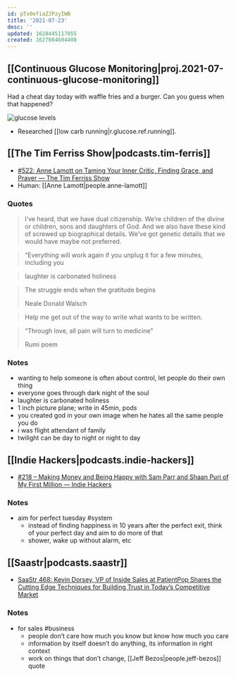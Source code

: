 ```yaml
---
id: pTx0ofiaZJPzyIWB
title: '2021-07-23'
desc: ''
updated: 1628445117055
created: 1627084604408
---
```



## [[Continuous Glucose Monitoring|proj.2021-07-continuous-glucose-monitoring]]

Had a cheat day today with waffle fries and a burger. Can you guess when that happened?

![glucose levels](https://kevinslin-images.s3.us-west-2.amazonaws.com/images/D73D2AD1-14B5-436B-9D17-06CD4CF7CE9C.png)

- Researched [[low carb running|r.glucose.ref.running]].

## [[The Tim Ferriss Show|podcasts.tim-ferris]]
- [#522: Anne Lamott on Taming Your Inner Critic, Finding Grace, and Prayer — The Tim Ferriss Show](https://overcast.fm/+KebtmHOww)
- Human: [[Anne Lamott|people.anne-lamott]]

### Quotes
> I’ve heard, that we have dual citizenship. We’re children of the divine or children, sons and daughters of God. And we also have these kind of screwed up biographical details. We’ve got genetic details that we would have maybe not preferred. 

>  “Everything will work again if you unplug it for a few minutes, including you

> laughter is carbonated holiness

> The struggle ends when the gratitude begins
> 
>  Neale Donald Walsch

> Help me get out of the way to write what wants to be written.

>  “Through love, all pain will turn to medicine"
> 
>  Rumi poem

### Notes
- wanting to help someone is often about control, let people do their own thing
- everyone goes through dark night of the soul
- laughter is carbonated holiness  
- 1 inch picture plane; write in 45min, pods
- you created god in your own image when he hates all the same people you do
- i was flight attendant of family
- twilight can be day to night or night to day

## [[Indie Hackers|podcasts.indie-hackers]]
- [#218 – Making Money and Being Happy with Sam Parr and Shaan Puri of My First Million — Indie Hackers](https://overcast.fm/+JmiMmWh4g)

### Notes
- aim for perfect tuesday #system
  - instead of finding happiness in 10 years after the perfect exit, think of your perfect day and aim to do more of that
  - shower, wake up without alarm, etc

## [[Saastr|podcasts.saastr]]
- [SaaStr 468: Kevin Dorsey, VP of Inside Sales at PatientPop Shares the Cutting Edge Techniques for Building Trust in Today’s Competitive Market](https://overcast.fm/+OOu-hfAy8)

### Notes
- for sales #business
  - people don’t care how much you know but know how much you care
  - information by itself doesn’t do anything, its information in right context 
  - work on things that don’t change, [[Jeff Bezos|people.jeff-bezos]] quote
